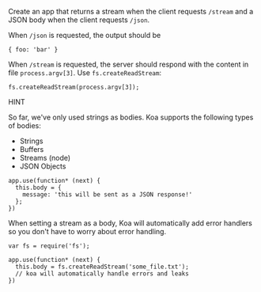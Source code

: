 Create an app that returns a stream when the client requests `/stream` and a JSON body when the client requests `/json`.

When `/json` is requested, the output should be

```
{ foo: 'bar' }
```

When `/stream` is requested, the server should respond with the content in file `process.argv[3]`. Use `fs.createReadStream`:

```
fs.createReadStream(process.argv[3]);
```

HINT

So far, we've only used strings as bodies. Koa supports the following types of bodies:

- Strings
- Buffers
- Streams (node)
- JSON Objects

```
app.use(function* (next) {
  this.body = {
    message: 'this will be sent as a JSON response!'
  };
})
```

When setting a stream as a body, Koa will automatically add error handlers so you don't have to worry about error handling.

```
var fs = require('fs');

app.use(function* (next) {
  this.body = fs.createReadStream('some_file.txt');
  // koa will automatically handle errors and leaks
})
```
